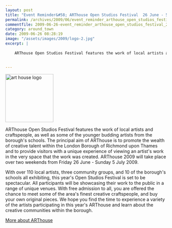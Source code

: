 ```yaml
---
layout: post
title: "Event Reminder&#58; ARThouse Open Studios Festival  26 June - 5 July 2009"
permalink: /archives/2009/06/event_reminder_arthouse_open_studios_festival_26_j.html
commentfile: 2009-06-26-event_reminder_arthouse_open_studios_festival_26_j
category: around_town
date: 2009-06-26 08:28:19
image: "/assets/images/2009/logo-2.jpg"
excerpt: |
    
    ARThouse Open Studios Festival features the work of local artists and craftspeople, as well as some of the younger budding artists from the borough's schools. The principal aim of ARThouse is to promote the wealth of creative talent within the London Borough of Richmond upon Thames and to provide visitors with a unique experience of viewing an artist's work in the very space that the work was created. ARThouse 2009 will take place over two weekends from Friday 26 June - Sunday 5 July 2009.
    

---
```


<img src="/assets/images/2009/logo-2.jpg" width="150" alt="art house logo" class="right" />

ARThouse Open Studios Festival features the work of local artists and craftspeople, as well as some of the younger budding artists from the borough's schools. The principal aim of ARThouse is to promote the wealth of creative talent within the London Borough of Richmond upon Thames and to provide visitors with a unique experience of viewing an artist's work in the very space that the work was created. ARThouse 2009 will take place over two weekends from Friday 26 June - Sunday 5 July 2009.

With over 110 local artists, three community groups, and 10 of the borough's schools all exhibiting, this year's Open Studios Festival is set to be spectacular. All participants will be showcasing their work to the public in a range of unique venues. With free admission to all, you are offered the chance to meet some of the area's finest creative craftspeople, and buy your own original pieces. We hope you find the time to experience a variety of the artists participating in this year's ARThouse and learn about the creative communities within the borough.

[More about ARThouse](http://richmond.gov.uk/home/leisure_and_culture/arts/arthouse.htm)
